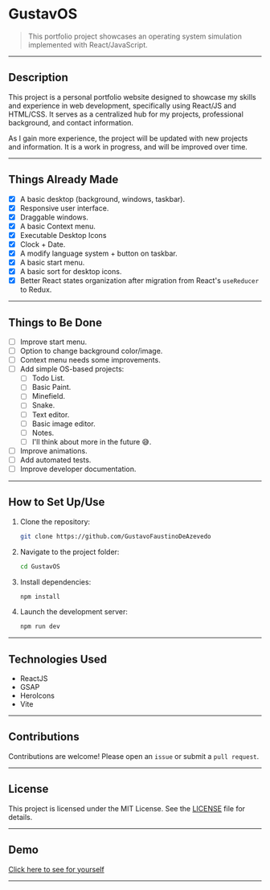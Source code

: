 # GustavOS

> This portfolio project showcases an operating system simulation implemented with React/JavaScript.

---

## Description

This project is a personal portfolio website designed to showcase my skills and experience in web development, specifically using React/JS and HTML/CSS. It serves as a centralized hub for my projects, professional background, and contact information.

As I gain more experience, the project will be updated with new projects and information. It is a work in progress, and will be improved over time.

---

## Things Already Made

- [x] A basic desktop (background, windows, taskbar).
- [x] Responsive user interface.
- [x] Draggable windows.
- [x] A basic Context menu.
- [x] Executable Desktop Icons
- [x] Clock + Date.
- [x] A modify language system + button on taskbar.
- [x] A basic start menu.
- [x] A basic sort for desktop icons.
- [x] Better React states organization after migration from React's `useReducer` to Redux. 

---

## Things to Be Done

- [ ] Improve start menu.
- [ ] Option to change background color/image.
- [ ] Context menu needs some improvements.
- [ ] Add simple OS-based projects:
  - [ ] Todo List.
  - [ ] Basic Paint.
  - [ ] Minefield.
  - [ ] Snake.
  - [ ] Text editor.
  - [ ] Basic image editor.
  - [ ] Notes.
  - [ ] I'll think about more in the future 😅.
- [ ] Improve animations.
- [ ] Add automated tests.
- [ ] Improve developer documentation.

---

## How to Set Up/Use

1. Clone the repository:
   ```bash
   git clone https://github.com/GustavoFaustinoDeAzevedo
   ```
2. Navigate to the project folder:
   ```bash
   cd GustavOS
   ```
3. Install dependencies:
   ```bash
   npm install
   ```
4. Launch the development server:
   ```bash
   npm run dev
   ```

---

## Technologies Used

- ReactJS
- GSAP
- HeroIcons
- Vite

---

## Contributions

Contributions are welcome! Please open an `issue` or submit a `pull request`.

---

## License

This project is licensed under the MIT License. See the [LICENSE](LICENSE) file for details.

---

## Demo

[Click here to see for yourself](https://gustavofaustinodeazevedo.github.io)

---
